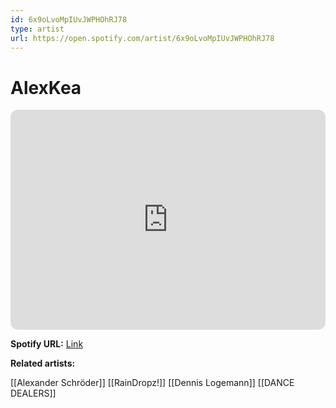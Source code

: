 ```yaml
---
id: 6x9oLvoMpIUvJWPHOhRJ78
type: artist
url: https://open.spotify.com/artist/6x9oLvoMpIUvJWPHOhRJ78
---
```

# AlexKea

<iframe style="border-radius:12px" src="https://open.spotify.com/embed/artist/6x9oLvoMpIUvJWPHOhRJ78" width="100%" height="352" frameBorder="0" allowfullscreen="" allow="autoplay; clipboard-write; encrypted-media; fullscreen; picture-in-picture" loading="lazy"></iframe>

**Spotify URL:** [Link](https://open.spotify.com/artist/6x9oLvoMpIUvJWPHOhRJ78)

**Related artists:**

[[Alexander Schröder]]
[[RainDropz!]]
[[Dennis Logemann]]
[[DANCE DEALERS]]

